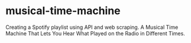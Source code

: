 # musical-time-machine
Creating a Spotify playlist using API and web scraping.
A Musical Time Machine That Lets You Hear What Played on the Radio in Different Times.
